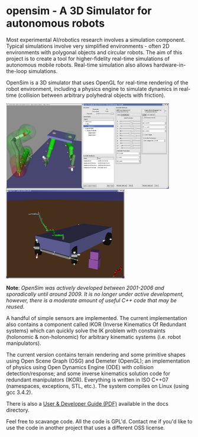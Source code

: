 # opensim - A 3D Simulator for autonomous robots

Most experimental AI/robotics research involves a simulation component. Typical simulations involve very simplified environments - often 2D environments with polygonal objects and circular robots. The aim of this project is to create a tool for higher-fidelity real-time simulations of autonomous mobile robots. Real-time simulation also allows hardware-in-the-loop simulations.

OpenSim is a 3D simulator that uses OpenGL for real-time rendering of the robot environment, including a physics engine to simulate dynamics in real-time (collision between arbitrary polyhedral objects with friction). 

<a href="url"><img src="https://raw.githubusercontent.com/davidljung/opensim/master/docs/viewenv_screen_small.png" width="440" ></a>
<a href="url"><img src="https://raw.githubusercontent.com/davidljung/opensim/master/docs/poscontrol_nonhol_platf.png" width="320" ></a>

__Note__: _OpenSim was actively developed between 2001-2006 and sporadically until around 2009.  It is no longer under active development, 
however, there is a moderate amount of useful C++ code that may be reused._

A handful of simple sensors are implemented. The current implementation also contains a component called IKOR (Inverse Kinematics Of Redundant systems) which can quickly solve the IK problem with constraints (holonomic & non-holonomic) for arbitrary kinematic systems (i.e. robot manipulators).

The current version contains terrain rendering and some primitive shapes using Open Scene Graph (OSG) and Demeter (OpenGL); an implementation of physics using Open Dynamics Engine (ODE) with collision detection/response; and some inverse kinematics solution code for redundant manipulators (IKOR). Everything is written in ISO C++07 (namespaces, exceptions, STL, etc.). The system compiles on Linux (using gcc 3.4.2).

There is also a <a href="https://github.com/davidljung/opensim/raw/master/docs/OpenSimManualv0.4.1.pdf">User &amp; Developer Guide (PDF)</a> available in the docs directory.

Feel free to scavange code. All the code is GPL'd. Contact me if you'd like to use the code in another project that uses a different OSS license. 
